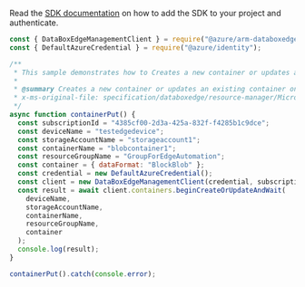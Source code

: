 Read the [SDK documentation](https://github.com/Azure/azure-sdk-for-js/blob/%40azure%2Farm-databoxedge_2.0.1/sdk/databoxedge/arm-databoxedge/README.md) on how to add the SDK to your project and authenticate.

```javascript
const { DataBoxEdgeManagementClient } = require("@azure/arm-databoxedge");
const { DefaultAzureCredential } = require("@azure/identity");

/**
 * This sample demonstrates how to Creates a new container or updates an existing container on the device.
 *
 * @summary Creates a new container or updates an existing container on the device.
 * x-ms-original-file: specification/databoxedge/resource-manager/Microsoft.DataBoxEdge/stable/2021-06-01/examples/ContainerPut.json
 */
async function containerPut() {
  const subscriptionId = "4385cf00-2d3a-425a-832f-f4285b1c9dce";
  const deviceName = "testedgedevice";
  const storageAccountName = "storageaccount1";
  const containerName = "blobcontainer1";
  const resourceGroupName = "GroupForEdgeAutomation";
  const container = { dataFormat: "BlockBlob" };
  const credential = new DefaultAzureCredential();
  const client = new DataBoxEdgeManagementClient(credential, subscriptionId);
  const result = await client.containers.beginCreateOrUpdateAndWait(
    deviceName,
    storageAccountName,
    containerName,
    resourceGroupName,
    container
  );
  console.log(result);
}

containerPut().catch(console.error);
```
